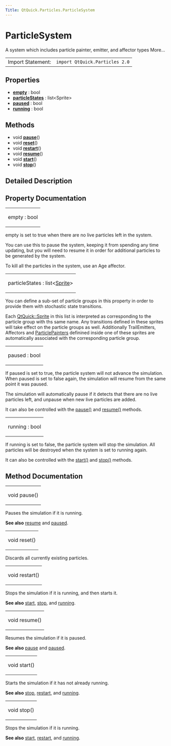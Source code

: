 ```yaml
---
Title: QtQuick.Particles.ParticleSystem
---
```

        
ParticleSystem
==============

<span class="subtitle"></span>
A system which includes particle painter, emitter, and affector types More...

|                   |                                |
|-------------------|--------------------------------|
| Import Statement: | `import QtQuick.Particles 2.0` |

<span id="properties"></span>
Properties
----------

-   ****[empty](#empty-prop)**** : bool
-   ****[particleStates](#particleStates-prop)**** : list&lt;Sprite&gt;
-   ****[paused](#paused-prop)**** : bool
-   ****[running](#running-prop)**** : bool

<span id="methods"></span>
Methods
-------

-   void ****[pause](#pause-method)****()
-   void ****[reset](#reset-method)****()
-   void ****[restart](#restart-method)****()
-   void ****[resume](#resume-method)****()
-   void ****[start](#start-method)****()
-   void ****[stop](#stop-method)****()

<span id="details"></span>
Detailed Description
--------------------

Property Documentation
----------------------

<table>
<colgroup>
<col width="100%" />
</colgroup>
<tbody>
<tr class="odd">
<td><p><span id="empty-prop"></span><span class="name">empty</span> : <span class="type">bool</span></p></td>
</tr>
</tbody>
</table>

empty is set to true when there are no live particles left in the system.

You can use this to pause the system, keeping it from spending any time updating, but you will need to resume it in order for additional particles to be generated by the system.

To kill all the particles in the system, use an Age affector.

<table>
<colgroup>
<col width="100%" />
</colgroup>
<tbody>
<tr class="odd">
<td><p><span id="particleStates-prop"></span><span class="name">particleStates</span> : <span class="type">list</span>&lt;<span class="type"><a href="QtQuick.Sprite.md">Sprite</a></span>&gt;</p></td>
</tr>
</tbody>
</table>

You can define a sub-set of particle groups in this property in order to provide them with stochastic state transitions.

Each [QtQuick::Sprite](../QtQuick.Sprite.md) in this list is interpreted as corresponding to the particle group with ths same name. Any transitions defined in these sprites will take effect on the particle groups as well. Additionally TrailEmitters, Affectors and [ParticlePainters](../QtQuick.qtquick-effects-particles.md#particlepainters) definined inside one of these sprites are automatically associated with the corresponding particle group.

<table>
<colgroup>
<col width="100%" />
</colgroup>
<tbody>
<tr class="odd">
<td><p><span id="paused-prop"></span><span class="name">paused</span> : <span class="type">bool</span></p></td>
</tr>
</tbody>
</table>

If paused is set to true, the particle system will not advance the simulation. When paused is set to false again, the simulation will resume from the same point it was paused.

The simulation will automatically pause if it detects that there are no live particles left, and unpause when new live particles are added.

It can also be controlled with the [pause()](#pause-method) and [resume()](#resume-method) methods.

<table>
<colgroup>
<col width="100%" />
</colgroup>
<tbody>
<tr class="odd">
<td><p><span id="running-prop"></span><span class="name">running</span> : <span class="type">bool</span></p></td>
</tr>
</tbody>
</table>

If running is set to false, the particle system will stop the simulation. All particles will be destroyed when the system is set to running again.

It can also be controlled with the [start()](#start-method) and [stop()](#stop-method) methods.

Method Documentation
--------------------

<table>
<colgroup>
<col width="100%" />
</colgroup>
<tbody>
<tr class="odd">
<td><p><span id="pause-method"></span><span class="type">void</span> <span class="name">pause</span>()</p></td>
</tr>
</tbody>
</table>

Pauses the simulation if it is running.

**See also** [resume](#resume-method) and [paused](#paused-prop).

<table>
<colgroup>
<col width="100%" />
</colgroup>
<tbody>
<tr class="odd">
<td><p><span id="reset-method"></span><span class="type">void</span> <span class="name">reset</span>()</p></td>
</tr>
</tbody>
</table>

Discards all currently existing particles.

<table>
<colgroup>
<col width="100%" />
</colgroup>
<tbody>
<tr class="odd">
<td><p><span id="restart-method"></span><span class="type">void</span> <span class="name">restart</span>()</p></td>
</tr>
</tbody>
</table>

Stops the simulation if it is running, and then starts it.

**See also** [start](#start-method), [stop](#stop-method), and [running](#running-prop).

<table>
<colgroup>
<col width="100%" />
</colgroup>
<tbody>
<tr class="odd">
<td><p><span id="resume-method"></span><span class="type">void</span> <span class="name">resume</span>()</p></td>
</tr>
</tbody>
</table>

Resumes the simulation if it is paused.

**See also** [pause](#pause-method) and [paused](#paused-prop).

<table>
<colgroup>
<col width="100%" />
</colgroup>
<tbody>
<tr class="odd">
<td><p><span id="start-method"></span><span class="type">void</span> <span class="name">start</span>()</p></td>
</tr>
</tbody>
</table>

Starts the simulation if it has not already running.

**See also** [stop](#stop-method), [restart](#restart-method), and [running](#running-prop).

<table>
<colgroup>
<col width="100%" />
</colgroup>
<tbody>
<tr class="odd">
<td><p><span id="stop-method"></span><span class="type">void</span> <span class="name">stop</span>()</p></td>
</tr>
</tbody>
</table>

Stops the simulation if it is running.

**See also** [start](#start-method), [restart](#restart-method), and [running](#running-prop).


